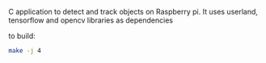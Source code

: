 C application to detect and track objects on Raspberry pi.
It uses userland, tensorflow and opencv libraries as dependencies

to build:
```bash
make -j 4
```
